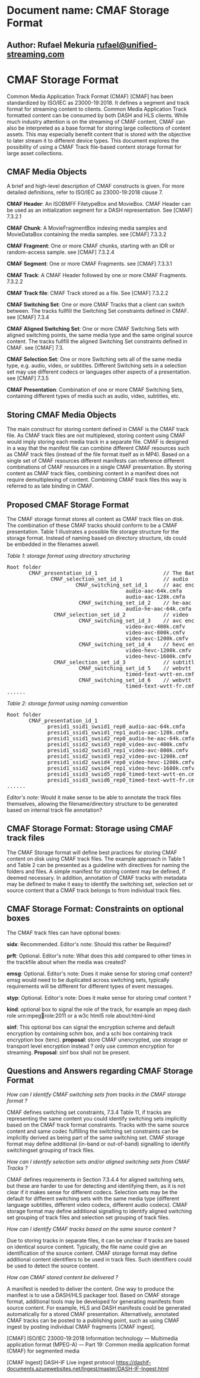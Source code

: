 # Document name: CMAF Storage Format
## Author: Rufael Mekuria rufael@unified-streaming.com
# CMAF Storage Format 

Common Media Application Track Format (CMAF) [CMAF] has been standardized by ISO/IEC as 23000-19:2018. It defines a segment and track format for streaming content to clients. Common Media Application Track formatted content can be consumed by both DASH and HLS clients. While much industry attention is on the streaming of CMAF content, CMAF can also be interpreted as a base format for storing large collections of content assets. This may especially benefit content that is stored with the objective to later stream it to different device types. This document explores the possibility of using a CMAF Track file-based content storage format for large asset collections. 

## CMAF Media Objects 

A brief and high-level description of CMAF constructs is given.
For more detailed definitions, refer to ISO/IEC as 23000-19:2018 clause 7.

**CMAF Header**: An ISOBMFF FiletypeBox and MovieBox. CMAF Header can be used as an initialization segment for a DASH representation. See [CMAF] 7.3.2.1 

**CMAF Chunk**: A MovieFragmentBox indexing media samples and MovieDataBox containing the media samples. see [CMAF] 7.3.3.2

**CMAF Fragment**: One or more CMAF chunks, starting with an IDR or random-access sample. see [CMAF] 7.3.2.4

**CMAF Segment**: One or more CMAF Fragments. see [CMAF] 7.3.3.1 

**CMAF Track**: A CMAF Header followed by one or more CMAF Fragments. 7.3.2.2

**CMAF Track file**: CMAF Track stored as a file. See [CMAF] 7.3.2.2

**CMAF Switching Set**: One or more CMAF Tracks that a client can switch between. The tracks fullfill the Switching Set constraints defined in CMAF. see [CMAF] 7.3.4

**CMAF Aligned Switching Set**: One or more CMAF Switching Sets with aligned switching points, the same media type and the same original source content. The tracks fullfill the aligned Switching Set constraints defined in CMAF. see [CMAF] 7.3.

**CMAF Selection Set**: One or more Switching sets all of the same media type, e.g. audio, video, or subtitles. Different Switching sets in a selection set may use different codecs or languages other aspects of a presentation. see [CMAF] 7.3.5

**CMAF Presentation**: Combination of one or more CMAF Switching Sets, containing different types of media such as audio, video, subtitles, etc. 

## Storing CMAF Media Objects 
The main construct for storing content defined in CMAF is the CMAF track file. 
As CMAF track files are not multiplexed, storing content using CMAF would imply storing each media track in a separate file. 
CMAF is designed in a way that the manifest file can combine different 
CMAF resources such as CMAF track files (instead of the file format itself as in MP4). Based on a single set of CMAF resources different manifests can reference different combinations of CMAF resources in a single CMAF presentation. By storing content as CMAF track files, combining content in a manifest does not require demultiplexing of content. Combining CMAF track files this way is referred to as late binding in CMAF.

## Proposed CMAF Storage Format 
The CMAF storage format stores all content as CMAF track files on disk. The combination of these CMAF tracks should conform to be a CMAF presentation. Table 1 illustrates a possible file storage structure for the storage format. Instead of naming based on directory structure, ids could be embedded in the filenames aswell.

_Table 1: storage format using directory structuring_
<pre>
Root folder
       CMAF_presentation_id_1                     // The Batman movie
              CMAF_selection_set_id_1             // audio
                      CMAF_switching_set_id_1     // aac encoded audio 
                                      audio-aac-64k.cmfa
                                      audio-aac-128k.cmfa
                       CMAF_switching_set_id_2    // he-aac encoded audio
                                      audio-he-aac-64k.cmfa 
               CMAF_selection_set_id_2            // video 
                       CMAF_switching_set_id_3    // avc encoded video
                                      video-avc-400k.cmfv
                                      video-avc-800k.cmfv
                                      video-avc-1200k.cmfv
                       CMAF_switching_set_id_4    // hevc encoded video
                                      video-hevc-1200k.cmfv
                                      video-hevc-1600k.cmfv
               CMAF_selection_set_id_3            // subtitles
                       CMAF_switching_set_id_5    // webvtt English 
                                      timed-text-wvtt-en.cmft
                       CMAF_switching_set_id_6    // webvtt French
                                      timed-text-wvtt-fr.cmft
......
</pre>

_Table 2: storage format using naming convention_
<pre>
Root folder
       CMAF_presentation_id_1                                    // The Batman movie
             presid1_ssid1_swsid1_rep0_audio-aac-64k.cmfa        // aac audio
             presid1_ssid1_swsid1_rep1_audio-aac-128k.cmfa
             presid1_ssid1_swsid2_rep0_audio-he-aac-64k.cmfa     // he-aac audio
             presid1_ssid2_swsid3_rep0_video-avc-400k.cmfv       // video avc
             presid1_ssid2_swsid3_rep1_video-avc-800k.cmfv
             presid1_ssid2_swsid3_rep2_video-avc-1200k.cmf
             presid1_ssid2_swsid4_rep0_video-hevc-1200k.cmfv     // video hevc
             presid1_ssid2_swsid4_rep1_video-hevc-1600k.cmfv     // video hevc
             presid1_ssid3_swsid5_rep0_timed-text-wvtt-en.cmft   // webvtt English 
             presid1_ssid3_swsid6_rep0_timed-text-wvtt-fr.cmft   // webvtt French                      
......
</pre>


_Editor's note_: Would it make sense to be able to annotate the track files themselves, allowing the filename/directory structure to be generated based on internal track file annotation?

## CMAF Storage Format: Storage using CMAF track files

The CMAF Storage format will define best practices for storing CMAF content on disk using CMAF track files. 
The example approach in Table 1 and Table 2 can be presented as a guideline with directives for naming the folders and files.
A simple manifest for storing content may be defined, if deemed necessary. 
In addition, annotation of CMAF tracks with metadata may be defined to make it easy to identify the switching set, 
selection set or source content that a CMAF track belongs to from individual track files. 

## CMAF Storage Format: Constraints on optional boxes 

The CMAF track files can have optional boxes:

**sidx**: Recommended. Editor's note: Should this rather be Required?

**prft**: Optional. Editor's note: What does this add compared to other times in the trackfile about when the media was created? 

**emsg**: Optional. Editor's note: Does it make sense for storing cmaf content? emsg would need to be duplicated across switching sets, typically requirements will be different for different types of event messages.

**styp**: Optional. Editor's note: Does it make sense for storing cmaf content ? 

**kind**: optional box to signal the role of the track, for example an mpeg dash role urn:mpeg:dash:role:2011 or a w3c html5 role 
  about:html-kind
  
 **sinf**: This optional box can signal the encryption scheme and default encryption by containing schm box, 
 and a schi box containing track encryption box (tenc). **proposal**: store CMAF unencrypted, use storage or transport 
 level encryption instead ? only use common encryption for streaming. **Proposal**: sinf box shall not be present.

## Questions and Answers regarding CMAF Storage Format 
_How can I identify CMAF switching sets from tracks in the CMAF storage format ?_

CMAF defines switching set constraints, 7.3.4 Table 11, if tracks are representing the same content you could identify switching sets implicitly based on the CMAF track format constraints. Tracks with the same source content and same codec fulfilling the switching set constraints can be implicitly derived as being part of the same switching set. 
CMAF storage format may define additional (in-band or out-of-band) signalling to identify switchingset grouping of track files.

_How can I identify selection sets and/or aligned switching sets from CMAF Tracks ?_ 

CMAF defines requirements in Section 7.3.4.4 for aligned switching sets, but these are harder to use for detecting and identifying them, as it is not clear if it makes sense for different codecs. Selection sets may be the default for different switching sets with the same media type (different language subtitles, different video codecs, different audio codecs). CMAF storage format may define additional signalling to identify aligned switching set grouping of track files and selection set grouping of track files.

_How can I identify CMAF tracks based on the same source content ?_

Due to storing tracks in separate files, it can be unclear if tracks are based on identical source content. Typically, the file name could give an identification of the source content. CMAF storage format may define additional content identifiers to be used in track files. Such identifiers could be used to detect the source content.

_How can CMAF stored content be delivered ?_ 

A manifest is needed to deliver the content. One way to produce the manifest is to use a DASH/HLS packager tool. 
Based on CMAF storage format, additional tools may be developed for generating manifests from source content. 
For example, HLS and DASH manifests could be generated automatically for a stored CMAF presentation. Alternatively, 
annotated CMAF tracks can be posted to a publishing point, such as using CMAF ingest by posting individual CMAF fragments [CMAF ingest]. 

[CMAF] ISO/IEC 23000-19:2018
Information technology — Multimedia application format (MPEG-A) — Part 19: Common media application format (CMAF) for segmented media

[CMAF Ingest] DASH-IF Live ingest protocol https://dashif-documents.azurewebsites.net/Ingest/master/DASH-IF-Ingest.html
